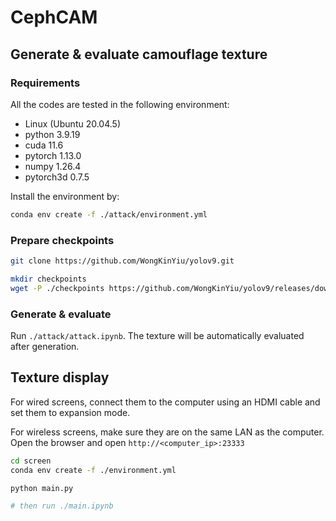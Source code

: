 # CephCAM

## Generate & evaluate camouflage texture

### Requirements

All the codes are tested in the following environment:

- Linux (Ubuntu 20.04.5)
- python 3.9.19
- cuda 11.6
- pytorch 1.13.0
- numpy 1.26.4
- pytorch3d 0.7.5

Install the environment by:

```sh
conda env create -f ./attack/environment.yml
```



### Prepare checkpoints

```sh
git clone https://github.com/WongKinYiu/yolov9.git

mkdir checkpoints
wget -P ./checkpoints https://github.com/WongKinYiu/yolov9/releases/download/v0.1/yolov9-c-converted.pt
```



### Generate & evaluate

Run `./attack/attack.ipynb`. The texture will be automatically evaluated after generation.



## Texture display

For wired screens, connect them to the computer using an HDMI cable and set them to expansion mode. 

For wireless screens, make sure they are on the same LAN as the computer. Open the browser and open `http://<computer_ip>:23333`

```bash
cd screen
conda env create -f ./environment.yml

python main.py

# then run ./main.ipynb
```


